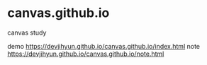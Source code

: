 # canvas.github.io
canvas study

demo
https://devjihyun.github.io/canvas.github.io/index.html
note
https://devjihyun.github.io/canvas.github.io/note.html